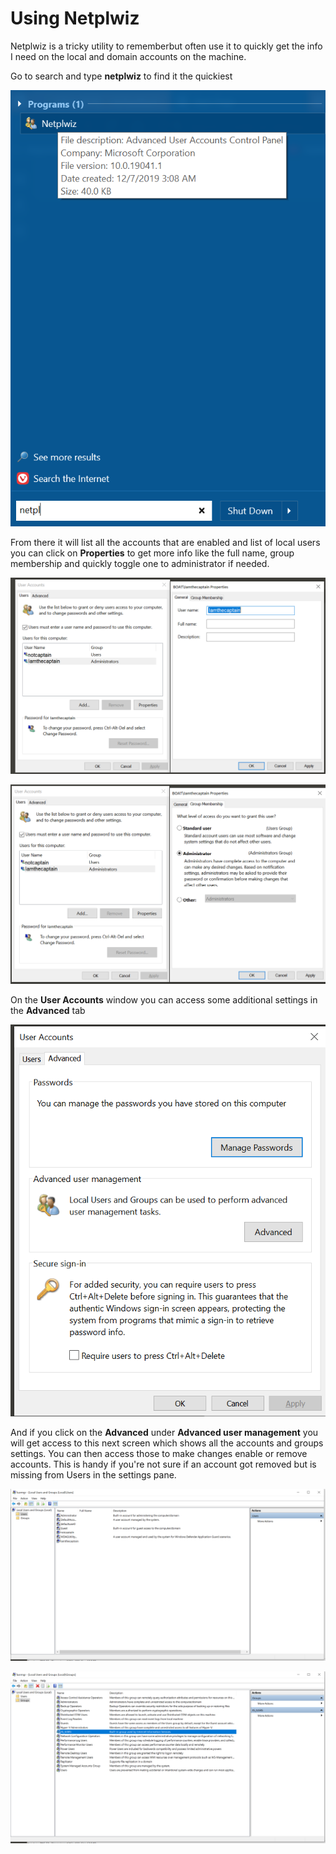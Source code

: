 # Using Netplwiz

Netplwiz is a tricky utility to rememberbut often use it to quickly get the info I need on
the local and domain accounts on the machine.

Go to search and type **netplwiz** to find it the quickiest

![Getting to Netpliwiz](https://github.com/petrellaperspective/Koitech/blob/main/github_images/netpliwz01.PNG)

From there it will list all the accounts that are enabled and list of local users you can click on
**Properties** to get more info like the full name, group membership and quickly toggle one to
administrator if needed.

![First Page General](https://github.com/petrellaperspective/Koitech/blob/main/github_images/netpliwz02_5.PNG)

![Second Page General](https://github.com/petrellaperspective/Koitech/blob/main/github_images/netplwiz02.PNG)

On the **User Accounts** window you can access some additional settings in the **Advanced** tab

![Advance Tab](https://github.com/petrellaperspective/Koitech/blob/main/github_images/netplwiz03.PNG)

And if you click on the **Advanced** under **Advanced user management** you will get access to this
next screen which shows all the accounts and groups settings. You can then access those to make changes
enable or remove accounts. This is handy if you're not sure if an account got removed but is missing from
Users in the settings pane.

![lusrmgr first screen](https://github.com/petrellaperspective/Koitech/blob/main/github_images/netplwiz04.PNG)

![lusrmgr second screen](https://github.com/petrellaperspective/Koitech/blob/main/github_images/netplwiz05.PNG)

